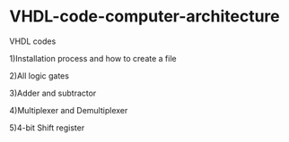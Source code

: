 # VHDL-code-computer-architecture
VHDL codes

1)Installation process and how to create a file

2)All logic gates

3)Adder and subtractor

4)Multiplexer and Demultiplexer

5)4-bit Shift register
